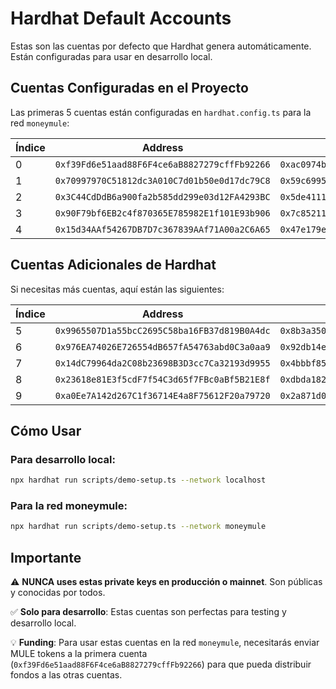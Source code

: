 # Hardhat Default Accounts

Estas son las cuentas por defecto que Hardhat genera automáticamente. Están configuradas para usar en desarrollo local.

## Cuentas Configuradas en el Proyecto

Las primeras 5 cuentas están configuradas en `hardhat.config.ts` para la red `moneymule`:

| Índice | Address | Private Key | Rol en Demo |
|--------|---------|-------------|-------------|
| 0 | `0xf39Fd6e51aad88F6F4ce6aB8827279cffFb92266` | `0xac0974bec39a17e36ba4a6b4d238ff944bacb478cbed5efcae784d7bf4f2ff80` | Owner/Distributor |
| 1 | `0x70997970C51812dc3A010C7d01b50e0d17dc79C8` | `0x59c6995e998f97a5a0044966f0945389dc9e86dae88c7a8412f4603b6b78690d` | Founder |
| 2 | `0x3C44CdDdB6a900fa2b585dd299e03d12FA4293BC` | `0x5de4111afa1a4b94908f83103eb1f1706367c2e68ca870fc3fb9a804cdab365a` | Investor 1 |
| 3 | `0x90F79bf6EB2c4f870365E785982E1f101E93b906` | `0x7c852118294e51e653712a81e05800f419141751be58f605c371e15141b007a6` | Investor 2 |
| 4 | `0x15d34AAf54267DB7D7c367839AAf71A00a2C6A65` | `0x47e179ec197488593b187f80a00eb0da91f1b9d0b13f8733639f19c30a34926a` | Investor 3 |

## Cuentas Adicionales de Hardhat

Si necesitas más cuentas, aquí están las siguientes:

| Índice | Address | Private Key |
|--------|---------|-------------|
| 5 | `0x9965507D1a55bcC2695C58ba16FB37d819B0A4dc` | `0x8b3a350cf5c34c9194ca85829a2df0ec3153be0318b5e2d3348e872092edffba` |
| 6 | `0x976EA74026E726554dB657fA54763abd0C3a0aa9` | `0x92db14e403b83dfe3df233f83dfa3a0d7096f21ca9b0d6d6b8d88b2b4ec1564e` |
| 7 | `0x14dC79964da2C08b23698B3D3cc7Ca32193d9955` | `0x4bbbf85ce3377467afe5d46f804f221813b2bb87f24d81f60f1fcdbf7cbf4356` |
| 8 | `0x23618e81E3f5cdF7f54C3d65f7FBc0aBf5B21E8f` | `0xdbda1821b80551c9d65939329250298aa3472ba22feea921c0cf5d620ea67b97` |
| 9 | `0xa0Ee7A142d267C1f36714E4a8F75612F20a79720` | `0x2a871d0798f97d79848a013d4936a73bf4cc922c825d33c1cf7073dff6d409c6` |

## Cómo Usar

### Para desarrollo local:
```bash
npx hardhat run scripts/demo-setup.ts --network localhost
```

### Para la red moneymule:
```bash
npx hardhat run scripts/demo-setup.ts --network moneymule
```

## Importante

⚠️ **NUNCA uses estas private keys en producción o mainnet**. Son públicas y conocidas por todos.

✅ **Solo para desarrollo**: Estas cuentas son perfectas para testing y desarrollo local.

💡 **Funding**: Para usar estas cuentas en la red `moneymule`, necesitarás enviar MULE tokens a la primera cuenta (`0xf39Fd6e51aad88F6F4ce6aB8827279cffFb92266`) para que pueda distribuir fondos a las otras cuentas. 
